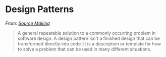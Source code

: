 # Design Patterns

*From: [Source Making](https://sourcemaking.com/design_patterns)*

> A general repeatable solution to a commonly occurring problem in software design. A design pattern isn't a finished design that can be transformed directly into code. It is a description or template for how to solve a problem that can be used in many different situations.
